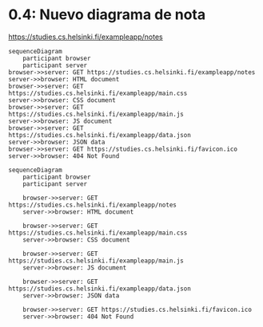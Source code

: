 # 0.4: Nuevo diagrama de nota

https://studies.cs.helsinki.fi/exampleapp/notes

    sequenceDiagram
        participant browser
        participant server    
    browser->>server: GET https://studies.cs.helsinki.fi/exampleapp/notes                    
    server->>browser: HTML document            
    browser->>server: GET https://studies.cs.helsinki.fi/exampleapp/main.css
    server->>browser: CSS document
    browser->>server: GET https://studies.cs.helsinki.fi/exampleapp/main.js
    server->>browser: JS document
    browser->>server: GET https://studies.cs.helsinki.fi/exampleapp/data.json
    server->>browser: JSON data
    browser->>server: GET https://studies.cs.helsinki.fi/favicon.ico
    server->>browser: 404 Not Found

```mermaid
sequenceDiagram
    participant browser
    participant server

    browser->>server: GET https://studies.cs.helsinki.fi/exampleapp/notes
    server->>browser: HTML document

    browser->>server: GET https://studies.cs.helsinki.fi/exampleapp/main.css
    server->>browser: CSS document

    browser->>server: GET https://studies.cs.helsinki.fi/exampleapp/main.js
    server->>browser: JS document

    browser->>server: GET https://studies.cs.helsinki.fi/exampleapp/data.json
    server->>browser: JSON data

    browser->>server: GET https://studies.cs.helsinki.fi/favicon.ico
    server->>browser: 404 Not Found
```
